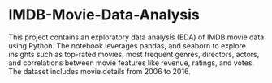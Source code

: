 # IMDB-Movie-Data-Analysis
This project contains an exploratory data analysis (EDA) of IMDB movie data using Python. The notebook leverages pandas, and seaborn to explore insights such as top-rated movies, most frequent genres, directors, actors, and correlations between movie features like revenue, ratings, and votes. The dataset includes movie details from 2006 to 2016.
